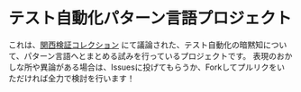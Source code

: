 # テスト自動化パターン言語プロジェクト

これは、[関西検証コレクション](http://connpass.com/series/489/) にて議論された、テスト自動化の暗黙知について、パターン言語へとまとめる試みを行っているプロジェクトです。
表現のおかしな所や異論がある場合は、Issuesに投げてもらうか、Forkしてプルリクをいただければ全力で検討を行います！
